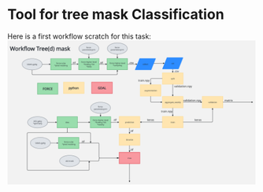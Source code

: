 # Tool for tree mask Classification

Here is a first workflow scratch for this task:
![Workflow](images/Workflow.png)